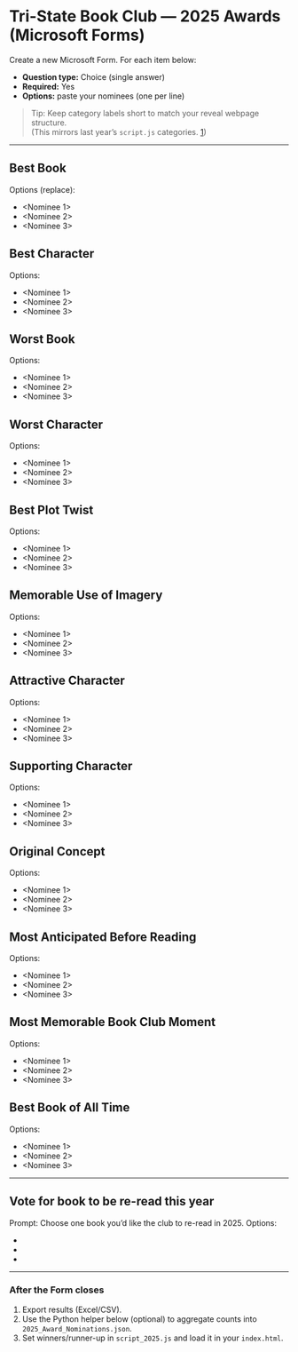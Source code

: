 # Tri-State Book Club — 2025 Awards (Microsoft Forms)

Create a new Microsoft Form. For each item below:
- **Question type:** Choice (single answer)
- **Required:** Yes
- **Options:** paste your nominees (one per line)

> Tip: Keep category labels short to match your reveal webpage structure.  
> (This mirrors last year’s `script.js` categories. [1](https://zeiss-my.sharepoint.com/personal/joshua_smith_zeiss_com/Documents/home/jds/Cookie%20Jar/2024-09-30%20PM%20Project%20Presentation/Joshua%20Extra%20Notes/Step-by-Step/Page%201%20-%20Customer%20Data.pdf?web=1))

---

## Best Book
Options (replace):
- <Nominee 1>
- <Nominee 2>
- <Nominee 3>

## Best Character
Options:
- <Nominee 1>
- <Nominee 2>
- <Nominee 3>

## Worst Book
Options:
- <Nominee 1>
- <Nominee 2>
- <Nominee 3>

## Worst Character
Options:
- <Nominee 1>
- <Nominee 2>
- <Nominee 3>

## Best Plot Twist
Options:
- <Nominee 1>
- <Nominee 2>
- <Nominee 3>

## Memorable Use of Imagery
Options:
- <Nominee 1>
- <Nominee 2>
- <Nominee 3>

## Attractive Character
Options:
- <Nominee 1>
- <Nominee 2>
- <Nominee 3>

## Supporting Character
Options:
- <Nominee 1>
- <Nominee 2>
- <Nominee 3>

## Original Concept
Options:
- <Nominee 1>
- <Nominee 2>
- <Nominee 3>

## Most Anticipated Before Reading
Options:
- <Nominee 1>
- <Nominee 2>
- <Nominee 3>

## Most Memorable Book Club Moment
Options:
- <Nominee 1>
- <Nominee 2>
- <Nominee 3>

## Best Book of All Time
Options:
- <Nominee 1>
- <Nominee 2>
- <Nominee 3>

---

## Vote for book to be re-read this year
Prompt: Choose one book you’d like the club to re-read in 2025.
Options:
- <Book A>
- <Book B>
- <Book C>

---

### After the Form closes
1. Export results (Excel/CSV).  
2. Use the Python helper below (optional) to aggregate counts into `2025_Award_Nominations.json`.  
3. Set winners/runner-up in `script_2025.js` and load it in your `index.html`.